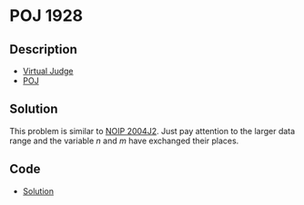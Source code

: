 # POJ 1928

## Description

- [Virtual Judge](https://vjudge.net/problem/POJ-1928)
- [POJ](http://poj.org/problem?id=1928)

## Solution

This problem is similar to [NOIP 2004J2](/NOIP/2004J2/english.md). Just pay attention to the larger data range and the variable $n$ and $m$ have exchanged their places.

## Code

- [Solution](POJ.1928.0.cpp)

